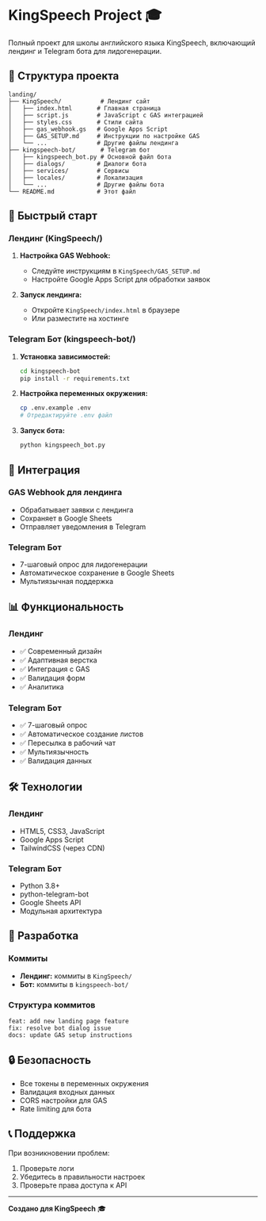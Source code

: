 # KingSpeech Project 🎓

Полный проект для школы английского языка KingSpeech, включающий лендинг и Telegram бота для лидогенерации.

## 📁 Структура проекта

```
landing/
├── KingSpeech/           # Лендинг сайт
│   ├── index.html       # Главная страница
│   ├── script.js        # JavaScript с GAS интеграцией
│   ├── styles.css       # Стили сайта
│   ├── gas_webhook.gs   # Google Apps Script
│   ├── GAS_SETUP.md     # Инструкции по настройке GAS
│   └── ...              # Другие файлы лендинга
├── kingspeech-bot/       # Telegram бот
│   ├── kingspeech_bot.py # Основной файл бота
│   ├── dialogs/         # Диалоги бота
│   ├── services/        # Сервисы
│   ├── locales/         # Локализация
│   └── ...              # Другие файлы бота
└── README.md            # Этот файл
```

## 🚀 Быстрый старт

### Лендинг (KingSpeech/)

1. **Настройка GAS Webhook:**
   - Следуйте инструкциям в `KingSpeech/GAS_SETUP.md`
   - Настройте Google Apps Script для обработки заявок

2. **Запуск лендинга:**
   - Откройте `KingSpeech/index.html` в браузере
   - Или разместите на хостинге

### Telegram Бот (kingspeech-bot/)

1. **Установка зависимостей:**
   ```bash
   cd kingspeech-bot
   pip install -r requirements.txt
   ```

2. **Настройка переменных окружения:**
   ```bash
   cp .env.example .env
   # Отредактируйте .env файл
   ```

3. **Запуск бота:**
   ```bash
   python kingspeech_bot.py
   ```

## 🔧 Интеграция

### GAS Webhook для лендинга
- Обрабатывает заявки с лендинга
- Сохраняет в Google Sheets
- Отправляет уведомления в Telegram

### Telegram Бот
- 7-шаговый опрос для лидогенерации
- Автоматическое сохранение в Google Sheets
- Мультиязычная поддержка

## 📊 Функциональность

### Лендинг
- ✅ Современный дизайн
- ✅ Адаптивная верстка
- ✅ Интеграция с GAS
- ✅ Валидация форм
- ✅ Аналитика

### Telegram Бот
- ✅ 7-шаговый опрос
- ✅ Автоматическое создание листов
- ✅ Пересылка в рабочий чат
- ✅ Мультиязычность
- ✅ Валидация данных

## 🛠 Технологии

### Лендинг
- HTML5, CSS3, JavaScript
- Google Apps Script
- TailwindCSS (через CDN)

### Telegram Бот
- Python 3.8+
- python-telegram-bot
- Google Sheets API
- Модульная архитектура

## 📝 Разработка

### Коммиты
- **Лендинг:** коммиты в `KingSpeech/`
- **Бот:** коммиты в `kingspeech-bot/`

### Структура коммитов
```
feat: add new landing page feature
fix: resolve bot dialog issue
docs: update GAS setup instructions
```

## 🔒 Безопасность

- Все токены в переменных окружения
- Валидация входных данных
- CORS настройки для GAS
- Rate limiting для бота

## 📞 Поддержка

При возникновении проблем:

1. Проверьте логи
2. Убедитесь в правильности настроек
3. Проверьте права доступа к API

---

**Создано для KingSpeech** 🎓


